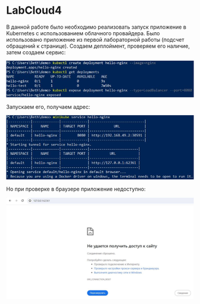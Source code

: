 # LabCloud4
В данной работе было необходимо реализовать запуск приложение в Kubernetes с использованием облачного провайдера. Было использовано приложение из первой лабораторной работы (подсчет обращений к странице).
Создаем деплоймент, проверяем его наличие, затем создаем сервис:

![alt text](1.JPG)

Запускаем его, получаем адрес:

![alt text](2.JPG)

Но при проверке в браузере приложение недоступно:

![alt text](3.JPG)
